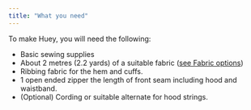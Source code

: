```yaml
---
title: "What you need"
---
```


To make Huey, you will need the following:

- Basic sewing supplies
- About 2 metres (2.2 yards) of a suitable fabric ([see Fabric options](/docs/patterns/huey/fabric))
- Ribbing fabric for the hem and cuffs.
- 1 open ended zipper the length of front seam including hood and waistband.
- (Optional) Cording or suitable alternate for hood strings.
